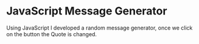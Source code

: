 # JavaScript Message Generator

Using JavaScript I developed a random message generator, once we click on the button the Quote is changed. 
